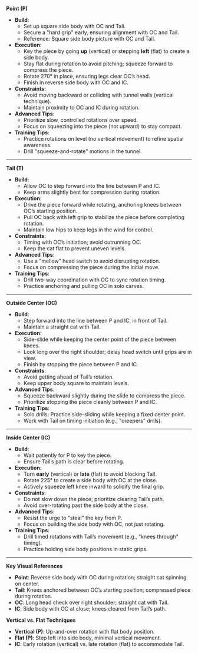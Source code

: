 **Point (P)**  
- **Build**:  
  - Set up square side body with OC and Tail.  
  - Secure a "hard grip" early, ensuring alignment with OC and Tail.  
  - Reference: Square side body picture with OC and Tail.  
- **Execution**:  
  - Key the piece by going **up** (vertical) or stepping **left** (flat) to create a side body.  
  - Stay flat during rotation to avoid pitching; squeeze forward to compress the piece.  
  - Rotate 270° in place, ensuring legs clear OC’s head.  
  - Finish in reverse side body with OC and IC.  
- **Constraints**:  
  - Avoid moving backward or colliding with tunnel walls (vertical technique).  
  - Maintain proximity to OC and IC during rotation.  
- **Advanced Tips**:  
  - Prioritize slow, controlled rotations over speed.  
  - Focus on squeezing into the piece (not upward) to stay compact.  
- **Training Tips**:  
  - Practice rotations on level (no vertical movement) to refine spatial awareness.  
  - Drill "squeeze-and-rotate" motions in the tunnel.  

---

**Tail (T)**  
- **Build**:  
  - Allow OC to step forward into the line between P and IC.  
  - Keep arms slightly bent for compression during rotation.  
- **Execution**:  
  - Drive the piece forward while rotating, anchoring knees between OC’s starting position.  
  - Pull OC back with left grip to stabilize the piece before completing rotation.  
  - Maintain low hips to keep legs in the wind for control.  
- **Constraints**:  
  - Timing with OC’s initiation; avoid outrunning OC.  
  - Keep the cat flat to prevent uneven levels.  
- **Advanced Tips**:  
  - Use a "mellow" head switch to avoid disrupting rotation.  
  - Focus on compressing the piece during the initial move.  
- **Training Tips**:  
  - Drill two-way coordination with OC to sync rotation timing.  
  - Practice anchoring and pulling OC in solo carves.  

---

**Outside Center (OC)**  
- **Build**:  
  - Step forward into the line between P and IC, in front of Tail.  
  - Maintain a straight cat with Tail.  
- **Execution**:  
  - Side-slide while keeping the center point of the piece between knees.  
  - Look long over the right shoulder; delay head switch until grips are in view.  
  - Finish by stopping the piece between P and IC.  
- **Constraints**:  
  - Avoid getting ahead of Tail’s rotation.  
  - Keep upper body square to maintain levels.  
- **Advanced Tips**:  
  - Squeeze backward slightly during the slide to compress the piece.  
  - Prioritize stopping the piece cleanly between P and IC.  
- **Training Tips**:  
  - Solo drills: Practice side-sliding while keeping a fixed center point.  
  - Work with Tail on timing initiation (e.g., "creepers" drills).  

---

**Inside Center (IC)**  
- **Build**:  
  - Wait patiently for P to key the piece.  
  - Ensure Tail’s path is clear before rotating.  
- **Execution**:  
  - Turn **early** (vertical) or **late** (flat) to avoid blocking Tail.  
  - Rotate 225° to create a side body with OC at the close.  
  - Actively squeeze left knee inward to solidify the final grip.  
- **Constraints**:  
  - Do not slow down the piece; prioritize clearing Tail’s path.  
  - Avoid over-rotating past the side body at the close.  
- **Advanced Tips**:  
  - Resist the urge to "steal" the key from P.  
  - Focus on building the side body with OC, not just rotating.  
- **Training Tips**:  
  - Drill timed rotations with Tail’s movement (e.g., "knees through" timing).  
  - Practice holding side body positions in static grips.  

---

**Key Visual References**  
- **Point**: Reverse side body with OC during rotation; straight cat spinning on center.  
- **Tail**: Knees anchored between OC’s starting position; compressed piece during rotation.  
- **OC**: Long head check over right shoulder; straight cat with Tail.  
- **IC**: Side body with OC at close; knees cleared from Tail’s path.  

**Vertical vs. Flat Techniques**  
- **Vertical (P)**: Up-and-over rotation with flat body position.  
- **Flat (P)**: Step left into side body, minimal vertical movement.  
- **IC**: Early rotation (vertical) vs. late rotation (flat) to accommodate Tail.